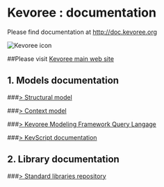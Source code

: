 # Kevoree : documentation

Please find documentation at http://doc.kevoree.org


![Kevoree icon](https://raw.github.com/dukeboard/kevoree/master/kevoree-docs/kevoree-gris.png)

##Please visit [Kevoree main web site](http://kevoree.org/)


## 1. Models documentation

###[> Structural model](https://github.com/dukeboard/kevoree/blob/master/kevoree-core/org.kevoree.model/doc/kevoree_:_structural_model.md)

###[> Context model](https://github.com/dukeboard/kevoree/blob/master/kevoree-core/org.kevoree.model.context/doc/kevoree_:_context_model.md)

###[> Kevoree Modeling Framework Query Langage](https://github.com/dukeboard/kevoree-modeling-framework/blob/master/doc/kmf_path.md)

###[> KevScript documentation](https://github.com/dukeboard/kevoree/blob/master/kevoree-tools/org.kevoree.tools.marShell/README.md)

## 2. Library documentation

###[> Standard libraries repository](https://github.com/kevoree/kevoree-library)

